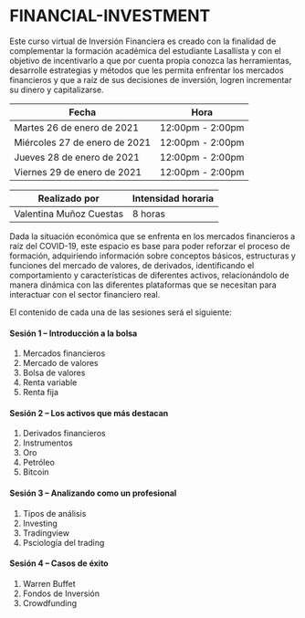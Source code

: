 # FINANCIAL-INVESTMENT

Este curso virtual de Inversión Financiera es creado con la finalidad de complementar la formación académica del estudiante Lasallista y con el objetivo de incentivarlo a que por cuenta propia conozca las herramientas, desarrolle estrategias y métodos que les permita enfrentar los mercados financieros y que a raíz de sus decisiones de inversión, logren incrementar su dinero y capitalizarse.


| Fecha | Hora |
| --- | --- |
| Martes 26 de enero de 2021 | 12:00pm - 2:00pm |
| Miércoles 27 de enero de 2021 | 12:00pm - 2:00pm |
| Jueves 28 de enero de 2021 | 12:00pm - 2:00pm |
| Viernes 29 de enero de 2021 | 12:00pm - 2:00pm |


| Realizado por | Intensidad horaria |
| --- | --- |
| Valentina Muñoz Cuestas | 8 horas |


Dada la situación económica que se enfrenta en los mercados financieros a raíz del COVID-19, este espacio es base para poder reforzar el proceso de formación, adquiriendo información sobre conceptos básicos, estructuras y funciones del mercado de valores, de derivados, identificando el comportamiento y características de diferentes activos, relacionándolo de manera dinámica con las diferentes plataformas que se necesitan para interactuar con el sector financiero real.

El contenido de cada una de las sesiones será el siguiente:

#### Sesión 1 – Introducción a la bolsa

1. Mercados financieros
2. Mercado de valores
3. Bolsa de valores
4. Renta variable
5. Renta fija

#### Sesión 2 – Los activos que más destacan

1. Derivados financieros
2. Instrumentos
3. Oro
4. Petróleo
5. Bitcoin

#### Sesión 3 – Analizando como un profesional

1. Tipos de análisis
2. Investing
3. Tradingview
4. Psciología del trading

#### Sesión 4 – Casos de éxito

1. Warren Buffet
2. Fondos de Inversión
3. Crowdfunding
